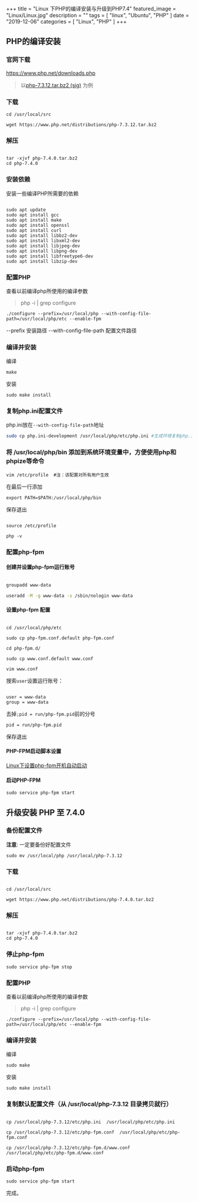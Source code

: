 +++
title = "Linux 下PHP的编译安装与升级到PHP7.4"
featured_image = "Linux/Linux.jpg"
description = ""
tags = [
    "linux",
    "Ubuntu",
    "PHP"
]
date = "2019-12-06"
categories = [
    "Linux",
    "PHP"
]
+++





## PHP的编译安装
### 官网下载
https://www.php.net/downloads.php

> 以[php-7.3.12.tar.bz2 (sig)](https://www.php.net/distributions/php-7.3.12.tar.bz2) 为例

### 下载
```
cd /usr/local/src

wget https://www.php.net/distributions/php-7.3.12.tar.bz2
```

### 解压
```

tar -xjvf php-7.4.0.tar.bz2
cd php-7.4.0
```
### 安装依赖
安装一些编译PHP所需要的依赖
```

sudo apt update
sudo apt install gcc
sudo apt install make
sudo apt install openssl
sudo apt install curl
sudo apt install libbz2-dev
sudo apt install libxml2-dev
sudo apt install libjpeg-dev
sudo apt install libpng-dev
sudo apt install libfreetype6-dev
sudo apt install libzip-dev
```
### 配置PHP
查看以前编译php所使用的编译参数
>php -i | grep configure
```
./configure --prefix=/usr/local/php --with-config-file-path=/usr/local/php/etc --enable-fpm
```
--prefix 安装路径
--with-config-file-path 配置文件路径
### 编译并安装

编译
```
make 
```
安装
```
sudo make install
```

### 复制php.ini配置文件
php.ini放在`--with-config-file-path`地址
```bash
sudo cp php.ini-development /usr/local/php/etc/php.ini #生成环境复制php.ini-production或者都复制php.ini-production
```

### 将 /usr/local/php/bin 添加到系统环境变量中，方便使用php和phpize等命令

```
vim /etc/profile  #注：该配置对所有用户生效
```
在最后一行添加
```
export PATH=$PATH:/usr/local/php/bin
```
保存退出
```

source /etc/profile

php -v
```

### 配置php-fpm
#### 创建并设置php-fpm运行账号
```bash

groupadd www-data

useradd -M -g www-data -s /sbin/nologin www-data
```

#### 设置php-fpm 配置
```

cd /usr/local/php/etc

sudo cp php-fpm.conf.default php-fpm.conf

cd php-fpm.d/

sudo cp www.conf.default www.conf

vim www.conf
```
搜索`user`设置运行账号：
```

user = www-data
group = www-data
```
去掉`;pid = run/php-fpm.pid`前的分号
```
pid = run/php-fpm.pid
```
保存退出

#### PHP-FPM启动脚本设置
[Linux下设置php-fpm开机自动启动](https://week8.fun/linux/linux%E4%B8%8B%E8%AE%BE%E7%BD%AEphp-fpm%E5%BC%80%E6%9C%BA%E8%87%AA%E5%8A%A8%E5%90%AF%E5%8A%A8/)

#### 启动PHP-FPM
```
sudo service php-fpm start
```

## 升级安装 PHP 至 7.4.0

### 备份配置文件
**注意**:
一定要备份好配置文件
```
sudo mv /usr/local/php /usr/local/php-7.3.12
```

### 下载
```

cd /usr/local/src

wget https://www.php.net/distributions/php-7.4.0.tar.bz2
```

### 解压
```

tar -xjvf php-7.4.0.tar.bz2
cd php-7.4.0
```

### 停止php-fpm
```
sudo service php-fpm stop 
```

### 配置PHP
查看以前编译php所使用的编译参数
>php -i | grep configure
```
./configure --prefix=/usr/local/php --with-config-file-path=/usr/local/php/etc --enable-fpm
```
### 编译并安装

编译
```
sudo make 
```
安装
```
sudo make install
```
### 复制默认配置文件（从 /usr/local/php-7.3.12 目录拷贝就行）

```

cp /usr/local/php-7.3.12/etc/php.ini  /usr/local/php/etc/php.ini

cp /usr/local/php-7.3.12/etc/php-fpm.conf  /usr/local/php/etc/php-fpm.conf

cp /usr/local/php-7.3.12/etc/php-fpm.d/www.conf  /usr/local/php/etc/php-fpm.d/www.conf

```

### 启动php-fpm
```
sudo service php-fpm start
```
完成。




